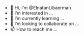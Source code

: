 - 👋 Hi, I’m @ElnatanLibaerman
- 👀 I’m interested in ...
- 🌱 I’m currently learning ...
- 💞️ I’m looking to collaborate on ...
- 📫 How to reach me ...

<!---
ElnatanLibaerman/ElnatanLibaerman is a ✨ special ✨ repository because its `README.md` (this file) appears on your GitHub profile.
You can click the Preview link to take a look at your changes.
--->
